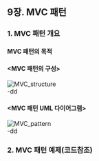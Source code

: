 ## 9장. MVC 패턴

### 1. MVC 패턴 개요

#### MVC 패턴의 목적

#### <MVC 패턴의 구성>

![MVC_structure](https://user-images.githubusercontent.com/81678439/158713384-51b9b26e-4ca7-4f2e-923d-365f1d169dd5.png)  
-dd

#### <MVC 패턴 UML 다이어그램>

![MVC_pattern](https://user-images.githubusercontent.com/81678439/158712787-253e2dcf-1c35-4b72-b40f-4c63df4ba4c4.png)  
-dd

### 2. MVC 패턴 예제(코드참조)
